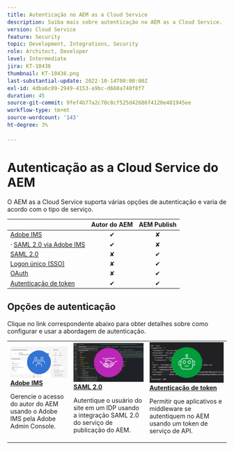 ```yaml
---
title: Autenticação no AEM as a Cloud Service
description: Saiba mais sobre autenticação no AEM as a Cloud Service.
version: Cloud Service
feature: Security
topic: Development, Integrations, Security
role: Architect, Developer
level: Intermediate
jira: KT-10436
thumbnail: KT-10436.png
last-substantial-update: 2022-10-14T00:00:00Z
exl-id: 4dba6c09-2949-4153-a9bc-d660a740f8f7
duration: 45
source-git-commit: 9fef4b77a2c70c8cf525d42686f4120e481945ee
workflow-type: tm+mt
source-wordcount: '143'
ht-degree: 3%

---
```


# Autenticação as a Cloud Service do AEM

O AEM as a Cloud Service suporta várias opções de autenticação e varia de acordo com o tipo de serviço.

|                       | Autor do AEM | AEM Publish |
|-----------------------|:----------:|:-----------:|
| [Adobe IMS](../accessing/overview.md) | ✔ | ✘ |
| · [SAML 2.0 via Adobe IMS](https://experienceleague.adobe.com/docs/experience-manager-cloud-service/content/security/ims-support.html#how-to-set-up) | ✔ | ✘ |
| [SAML 2.0](./saml-2-0.md) | ✘ | ✔ |
| [Logon único (SSO)](https://experienceleague.adobe.com/docs/experience-manager-cloud-service/content/sites/authoring/personalization/user-and-group-sync-for-publish-tier.html#integration-with-an-idp) | ✘ | ✔ |
| [OAuth](https://experienceleague.adobe.com/docs/experience-manager-cloud-service/content/sites/authoring/personalization/user-and-group-sync-for-publish-tier.html#integration-with-an-idp) | ✘ | ✔ |
| [Autenticação de token](../../headless-tutorial/authentication/overview.md) | ✔ | ✔ |

## Opções de autenticação

Clique no link correspondente abaixo para obter detalhes sobre como configurar e usar a abordagem de autenticação.

<table>
  <tr>
   <td>
      <a  href="../accessing/overview.md"><img alt="Adobe IMS" src="./assets/card--adobe-ims.png"/></a>
      <div><strong><a href="../accessing/overview.md">Adobe IMS</a></strong></div>
      <p>
          Gerencie o acesso do autor do AEM usando o Adobe IMS pela Adobe Admin Console.
      </p>
    </td>   
   <td>
      <a  href="./saml-2-0.md"><img alt="SAML 2.0" src="./assets/card--saml-2-0.png"/></a>
      <div><strong><a href="./saml-2-0.md">SAML 2.0</a></strong></div>
      <p>
        Autentique o usuário do site em um IDP usando a integração SAML 2.0 do serviço de publicação do AEM.
      </p>
    </td>   
   <td>
      <a  href="../../headless-tutorial/authentication/overview.md"><img alt="Token" src="./assets/card--token.png"/></a>
      <div><strong><a href="../../headless-tutorial/authentication/overview.md">Autenticação de token</a></strong></div>
      <p>
        Permitir que aplicativos e middleware se autentiquem no AEM usando um token de serviço de API.
      </p>
    </td>   
  </tr>
</table>
